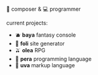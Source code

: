 🎵 composer & 💻 programmer

current projects:

- 🫐 **baya** fantasy console
- 🍂 **foli** site generator
- 🫒 **olea** RPG
- 🍐 **pera** programming language
- 🍇 **uva** markup language
